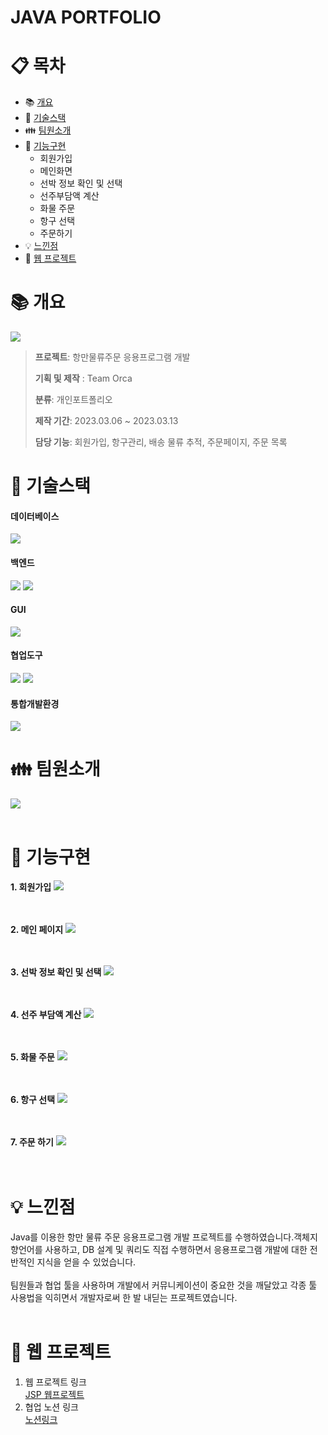# JAVA PORTFOLIO
# :clipboard: 목차

- :books: <a href="#outline">개요</a>
- :wrench: <a href="#tech">기술스택</a>
- :family: <a href="#team">팀원소개</a>
- :bookmark_tabs: <a href="#function">기능구현</a>
  - 회원가입
  - 메인화면
  - 선박 정보 확인 및 선택
  - 선주부담액 계산
  - 화물 주문
  - 항구 선택
  - 주문하기
- :bulb: <a href="#result">느낀점</a>
- :bookmark: <a href="#url">웹 프로젝트</a>

# :books: <a name="outline">개요</a>
<img src="https://github.com/ldj8196/MiniProject_Java/blob/main/Image/%EA%B0%9C%EC%9A%94.png?raw=true">

>**프로젝트**: 항만물류주문 응용프로그램 개발
>
>**기획 및 제작** : Team Orca
>
>**분류**: 개인포트폴리오
>
>**제작 기간**: 2023.03.06 ~ 2023.03.13
>
>**담당 기능**: 회원가입, 항구관리, 배송 물류 추적, 주문페이지, 주문 목록

# :wrench: <a name="tech">기술스택</a>
<h4>데이터베이스</h4>
<div align="left">
 	<img src="https://img.shields.io/badge/ORACLE-F80000?style=flat&logo=oracle&logoColor=white" />
</div> 
<h4>백엔드</h4>
<div align="left">
 	<img src="https://img.shields.io/badge/JAVA-007396?style=flat&logo=Java&logoColor=white"/>
  <img src="https://img.shields.io/badge/MyBatis-232F3E?style=flat&logo=mybatis&logoColor=white" />
</div> 
<h4>GUI</h4>
<div align="left">
  <img src="https://img.shields.io/badge/JAVASWING-007396?style=flat&logo=Java&logoColor=white" />
</div>
<h4>협업도구</h4>
<div align="left">
	<img src="https://img.shields.io/badge/Notion-000000?style=flat&logo=Notion&logoColor=white" />
	<img src="https://img.shields.io/badge/GitHub-181717?style=flat&logo=GitHub&logoColor=white" />
</div>
<h4>통합개발환경</h4>
<div align="left">
	<img src="https://img.shields.io/badge/Eclipse-2C2255?style=flat&logo=eclipseide&logoColor=white" />
</div>


# :family: <a name="team">팀원소개</a>
<img src="https://raw.githubusercontent.com/ldj8196/MiniProject_Java/main/Image/%ED%8C%80%EC%9B%90%EC%86%8C%EA%B0%9C.png"> <br/><br/>
# :bookmark_tabs: <a name="function">기능구현</a>
**1. 회원가입**
<img src="https://raw.githubusercontent.com/ldj8196/MiniProject_Java/main/Image/%ED%9A%8C%EC%9B%90%EA%B0%80%EC%9E%85.png"> <br/><br/>
<br/>

**2. 메인 페이지**
<img src="https://github.com/ldj8196/MiniProject_Java/blob/main/Image/%EB%A9%94%EC%9D%B8%ED%8E%98%EC%9D%B4%EC%A7%80.png?raw=true"> <br/><br/>
<br/>

**3. 선박 정보 확인 및 선택**
<img src="https://github.com/ldj8196/MiniProject_Java/blob/main/Image/%EC%84%A0%EB%B0%95%EC%A0%95%EB%B3%B4.png?raw=true"> <br/><br/>
<br/>

**4. 선주 부담액 계산**
<img src="https://github.com/ldj8196/MiniProject_Java/blob/main/Image/%EC%84%A0%EC%A3%BC%EB%B6%80%EB%8B%B4%EC%95%A1.png?raw=true"> <br/><br/>
<br/>

**5. 화물 주문**
<img src="https://github.com/ldj8196/MiniProject_Java/blob/main/Image/%ED%99%94%EB%AC%BC.png?raw=true"> <br/><br/>
<br/>

**6. 항구 선택**
<img src="https://github.com/ldj8196/MiniProject_Java/blob/main/Image/%ED%95%AD%EA%B5%AC%EC%84%A0%ED%83%9D.png?raw=true"> <br/><br/>
<br/>

**7. 주문 하기**
<img src="https://github.com/ldj8196/MiniProject_Java/blob/main/Image/%EC%A3%BC%EB%AC%B8%EC%99%84%EB%A3%8C.png?raw=true"> <br/><br/>
<br/>

# :bulb: <a name="result">느낀점</a>
Java를 이용한 항만 물류 주문 응용프로그램 개발 프로젝트를 수행하였습니다.객체지향언어를 사용하고, DB 설계 및 쿼리도 직접 수행하면서 응용프로그램 개발에 대한 전반적인 지식을 얻을 수 있었습니다.<br/><br/> 
팀원들과 협업 툴을 사용하며 개발에서 커뮤니케이션이 중요한 것을 깨달았고 각종 툴 사용법을 익히면서 개발자로써 한 발 내딛는 프로젝트였습니다.<br/><br/>

# :bookmark: <a name="url">웹 프로젝트</a>
1. 웹 프로젝트 링크 <br />
<a href="https://github.com/ldj8196/MiniProject_JSP">JSP 웹프로젝트</a> <br/>
2. 협업 노션 링크 <br />
<a href="https://www.notion.so/bf2c17f0a0bf47b2ab01f7b17a834dc3?v=4931d2f41b0b41a2a41d5e11400ecdaf">노션링크</a>
